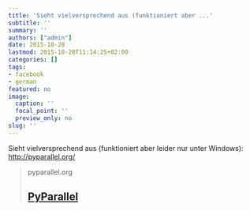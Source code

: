 ```yaml
---
title: 'Sieht vielversprechend aus (funktioniert aber ...'
subtitle: ''
summary: ''
authors: ["admin"]
date: 2015-10-20
lastmod: 2015-10-20T11:14:25+02:00
categories: []
tags:
- facebook
- german
featured: no
image:
  caption: ''
  focal_point: ''
  preview_only: no
slug: ''
---
```

Sieht vielversprechend aus (funktioniert aber leider nur unter Windows): http://pyparallel.org/
> pyparallel.org
> ## [PyParallel](http://pyparallel.org/)
>


